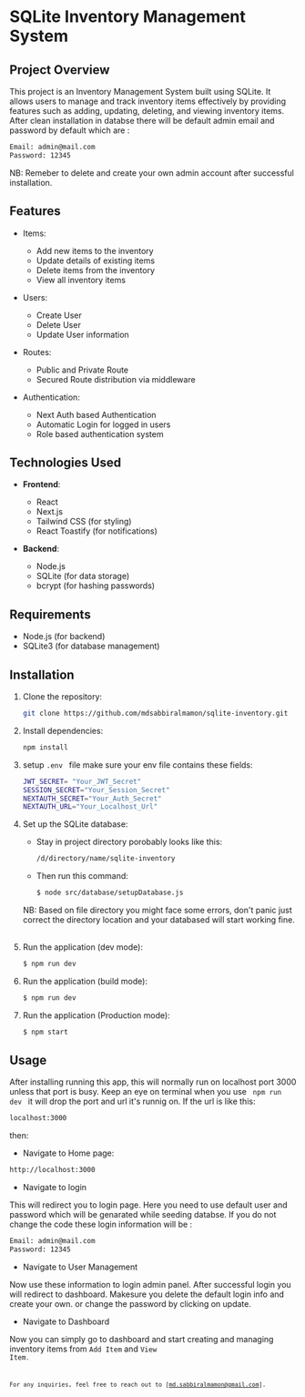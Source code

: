 # SQLite Inventory Management System

## Project Overview

This project is an Inventory Management System built using SQLite. It allows users to manage and track inventory items effectively by providing features such as adding, updating, deleting, and viewing inventory items. After clean installation in databse there will be default admin email and password by default which are :

```bash
Email: admin@mail.com
Password: 12345
```

NB: Remeber to delete and create your own admin account after successful installation.


## Features
- Items:
    - Add new items to the inventory
    - Update details of existing items
    - Delete items from the inventory
    - View all inventory items

- Users:
    - Create User
    - Delete User
    - Update User information

- Routes:
    - Public and Private Route
    - Secured Route distribution via middleware

- Authentication:
    - Next Auth based Authentication
    - Automatic Login for logged in users
    - Role based authentication system

## Technologies Used

- **Frontend**: 
  - React
  - Next.js
  - Tailwind CSS (for styling)
  - React Toastify (for notifications)
  
- **Backend**:
  - Node.js
  - SQLite (for data storage)
  - bcrypt (for hashing passwords)

## Requirements

- Node.js (for backend)
- SQLite3 (for database management)

## Installation

1. Clone the repository:
    ```bash
    git clone https://github.com/mdsabbiralmamon/sqlite-inventory.git
    ```

2. Install dependencies:
    ```bash
    npm install
    ```
3. setup <code>.env </code> file
    make sure your env file contains these fields:
    ```bash
    JWT_SECRET= "Your_JWT_Secret"
    SESSION_SECRET="Your_Session_Secret"
    NEXTAUTH_SECRET="Your_Auth_Secret"
    NEXTAUTH_URL="Your_Localhost_Url"
    ```
3. Set up the SQLite database:
    - Stay in project directory porobably looks like this:
      ```bash
      /d/directory/name/sqlite-inventory
      ```
    - Then run this command:
      ```bash
      $ node src/database/setupDatabase.js
      ```
    NB: Based on file directory you might face some errors, don't panic just correct the directory location and your databased will start working fine.<br> <br>

4. Run the application (dev mode):
    ```bash
    $ npm run dev
    ```
5. Run the application (build mode):
    ```bash
    $ npm run dev
    ```
5. Run the application (Production mode):
    ```bash
    $ npm start
    ```


## Usage

After installing running this app, this will normally run on localhost port 3000 unless that port is busy. Keep an eye on terminal when you use <code> npm run dev </code> it will drop the port and url it's runnig on. If the url is like this: 

```bash
localhost:3000
```
then:

- Navigate to Home page:
```bash
http://localhost:3000
```
- Navigate to login

This will redirect you to login page. Here you need to use default user and password which will be genarated while seeding databse. If you do not change the code these login information will be :
```bash
Email: admin@mail.com
Password: 12345
```
- Navigate to User Management

Now use these information to login admin panel. After successful login you will redirect to dashboard. Makesure you delete the default login info and create your own. or change the password by clicking on update.

- Navigate to Dashboard

Now you can simply go to dashboard and start creating and managing inventory items from <code>Add Item</code> and <code>View Item<code>.


For any inquiries, feel free to reach out to [md.sabbiralmamon@gmail.com].

